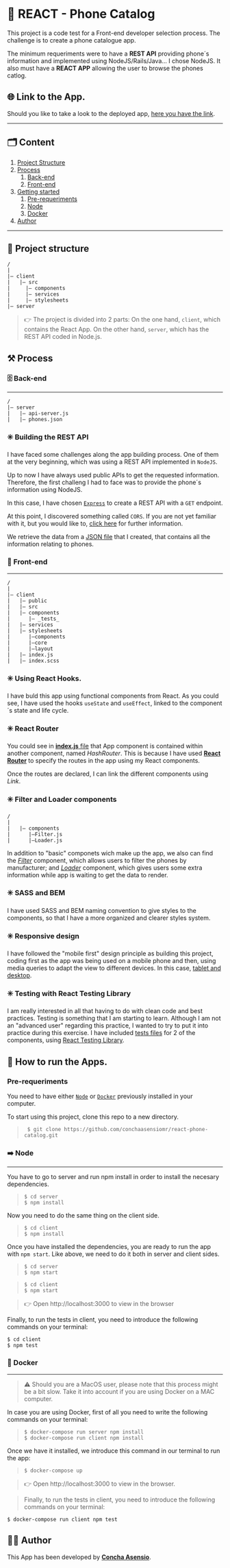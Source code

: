 # 📱 REACT - Phone Catalog

This project is a code test for a Front-end developer selection process. The challenge is to create a phone catalogue app.

The minimum requeriments were to have a **REST API** providing phone´s information and implemented using NodeJS/Rails/Java... I chose NodeJS. It also must have a **REACT APP** allowing the user to browse the phones catlog.

## 🌐 Link to the App.

Should you like to take a look to the deployed app, [here you have the link](https://afternoon-mesa-14215.herokuapp.com/#/).

---
## 🗂️ Content

1. [Project Structure](#-project-structure)
2. [Process](#️-process)
   1. [Back-end](#️-back-end)
   2. [Front-end](#-front-end)
3. [Getting started](#-getting-started)
   1. [Pre-requeriments](#pre-requeriments)
   2. [Node](#️-node)
   3. [Docker](#-docker)
4. [Author](#-author)
***

## 🧱 Project structure

```
/
|
|– client
|   |– src
|     |– components
|     |– services
|     |– stylesheets
|– server
```

> 👉 The project is divided into 2 parts: On the one hand, ```client```, which contains the React App. On the other hand, ```server```, which has the REST API coded in Node.js. 

## ⚒️ Process

### 🗄️ Back-end
***
```
/
|– server
|   |– api-server.js
|   |– phones.json
```

### ✳️ Building the REST API

I have faced some challenges along the app building process. One of them at the very beginning, which was using a REST API implemented in ```NodeJS```. 

Up to now I have always used public APIs to get the requested information. Therefore, the first challeng I had to face was to provide the phone´s information using NodeJS.

In this case, I have chosen [```Express```](https://expressjs.com/es/) to create a REST API with a ```GET``` endpoint.

At this point, I discovered something called ```CORS```. If you are not yet familiar with it, but you would like to, [click here](https://en.wikipedia.org/wiki/Cross-origin_resource_sharing) for further information.

We retrieve the data from a [JSON file](server/phones.json) that I created, that contains all the information relating to phones.

### 💫 Front-end
***

```
/
|
|– client
|   |– public
|   |– src
|   |– components
|      |– _tests_
|   |– services
|   |– stylesheets
|      |–components
|      |–core
|      |–layout
|   |– index.js
|   |– index.scss
```

### ✳️ Using React Hooks.

I have buld this app using functional components from React. As you could see, I have used the hooks ```useState``` and ```useEffect```, linked to the component´s state and life cycle. 

### ✳️ React Router
You could see in [**index.js** file](client/src/index.js) that App component is contained within another component, named *HashRouter*. This is because I have used [**React Router**](https://reactrouter.com/) to specify the routes in the app using my React components.

Once the routes are declared, I can link the different components using *Link*.

### ✳️ Filter and Loader components

```
/
|
|   |– components
|      |–Filter.js
|      |–Loader.js
```
In addition to "basic" componets wich make up the app, we also can find the [*Filter*](client/src/components/Filter.js) component, which allows users to filter the phones by manufacturer; and [*Loader*](client/src/components/Loader.js) component, which gives users some extra information while app is waiting to get the data to render.

### ✳️ SASS and BEM

I have used SASS and BEM naming convention to give styles to the components, so that I have a more organized and clearer styles system.

### ✳️ Responsive design

I have followed the "mobile first" design principle as building this project, coding first as the app was being used on a mobile phone and then, using media queries to adapt the view to different devices. In this case, [tablet and desktop](client/src/stylesheets/core/_mixins.scss).

### ✳️ Testing with React Testing Library

I am really interested in all that having to do with clean code and best practices. Testing is something that I am starting to learn. Although I am not an "advanced user" regarding this practice, I wanted to try to put it into practice during this exercise. I have included [tests files](client/src/components/__tests__) for 2 of the components, using [React Testing Library](https://testing-library.com/docs/react-testing-library/intro/).

## 🚀 How to run the Apps.

### Pre-requeriments

You need to have either [```Node```](https://nodejs.org/es/) or [```Docker```](https://www.docker.com/) previously installed in your computer.

To start using this project, clone this repo to a new directory.
> ```console
>  $ git clone https://github.com/conchaasensiomr/react-phone-catalog.git
> ```

### ➡️ Node
***

You have to go to server and run npm install in order to install the necesary dependencies.
> ```console
> $ cd server
> $ npm install
> ```
Now you need to do the same thing on the client side.
> ```console
> $ cd client
> $ npm install
> ```

Once you have installed the dependencies, you are ready to run the app with ```npm start```. Like above, we need to do it both in server and client sides.
> ```console
> $ cd server
> $ npm start
> ```

>  ```console
> $ cd client
> $ npm start
> ```

> 👉 Open http://localhost:3000 to view in the browser

Finally, to run the tests in client, you need to introduce the following commands on your terminal:
```console
$ cd client
$ npm test
```

### 🐳 Docker
***

> ⚠️ Should you are a MacOS user, please note that this process might be a bit slow. Take it into account if you are using Docker on a MAC computer.  

In case you are using Docker, first of all you need to write the following commands on your terminal:
> ```console
> $ docker-compose run server npm install
> $ docker-compose run client npm install
> ```

Once we have it installed, we introduce this command in our terminal to run the app:
> ```console
> $ docker-compose up
> ```

> 👉 Open http://localhost:3000 to view in the browser.

> Finally, to run the tests in client, you need to introduce the following commands on your terminal:
```console
$ docker-compose run client npm test
```
## 👩‍💻 Author

This App has been developed by [**Concha Asensio**](https://github.com/conchaasensiomr).